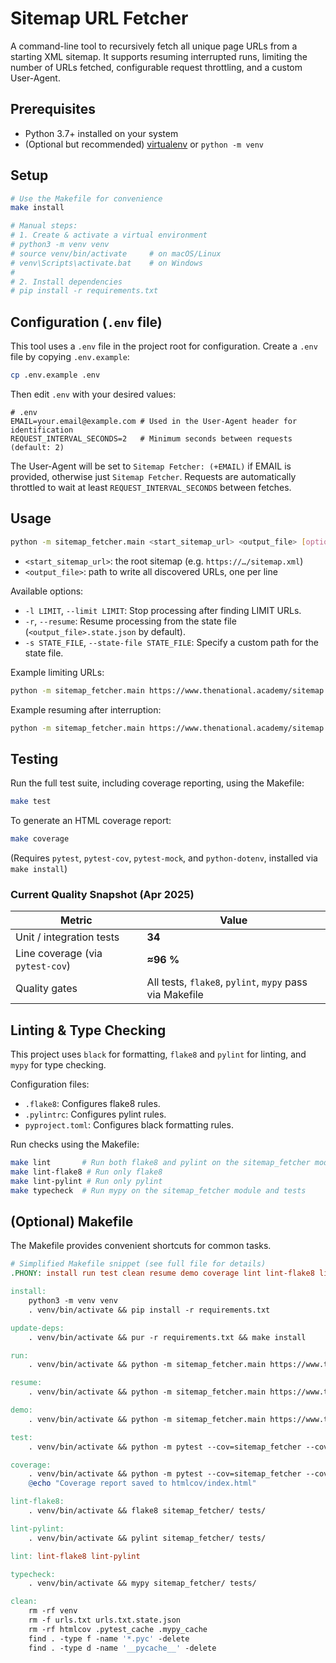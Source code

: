 # Sitemap URL Fetcher

A command-line tool to recursively fetch all unique page URLs from a starting XML sitemap. It supports resuming interrupted runs, limiting the number of URLs fetched, configurable request throttling, and a custom User-Agent.

## Prerequisites

- Python 3.7+ installed on your system
- (Optional but recommended) [virtualenv](https://pypi.org/project/virtualenv/) or `python -m venv`

## Setup

```bash
# Use the Makefile for convenience
make install

# Manual steps:
# 1. Create & activate a virtual environment
# python3 -m venv venv
# source venv/bin/activate     # on macOS/Linux
# venv\Scripts\activate.bat    # on Windows
#
# 2. Install dependencies
# pip install -r requirements.txt
```

## Configuration (`.env` file)

This tool uses a `.env` file in the project root for configuration. Create a `.env` file by copying `.env.example`:

```bash
cp .env.example .env
```

Then edit `.env` with your desired values:

```dotenv
# .env
EMAIL=your.email@example.com # Used in the User-Agent header for identification
REQUEST_INTERVAL_SECONDS=2   # Minimum seconds between requests (default: 2)
```

The User-Agent will be set to `Sitemap Fetcher: (+EMAIL)` if EMAIL is provided, otherwise just `Sitemap Fetcher`. Requests are automatically throttled to wait at least `REQUEST_INTERVAL_SECONDS` between fetches.

## Usage

```bash
python -m sitemap_fetcher.main <start_sitemap_url> <output_file> [options]
```

- `<start_sitemap_url>`: the root sitemap (e.g. `https://…/sitemap.xml`)
- `<output_file>`: path to write all discovered URLs, one per line

Available options:

- `-l LIMIT`, `--limit LIMIT`: Stop processing after finding LIMIT URLs.
- `-r`, `--resume`: Resume processing from the state file (`<output_file>.state.json` by default).
- `-s STATE_FILE`, `--state-file STATE_FILE`: Specify a custom path for the state file.

Example limiting URLs:

```bash
python -m sitemap_fetcher.main https://www.thenational.academy/sitemap.xml urls.txt --limit 10
```

Example resuming after interruption:

```bash
python -m sitemap_fetcher.main https://www.thenational.academy/sitemap.xml urls.txt --resume
```

## Testing

Run the full test suite, including coverage reporting, using the Makefile:

```bash
make test
```

To generate an HTML coverage report:

```bash
make coverage
```

(Requires `pytest`, `pytest-cov`, `pytest-mock`, and `python-dotenv`, installed via `make install`)

### Current Quality Snapshot (Apr 2025)

| Metric | Value |
| ------ | ----- |
| Unit / integration tests | **34** |
| Line coverage (via `pytest‑cov`) | **≈96 %** |
| Quality gates | All tests, `flake8`, `pylint`, `mypy` pass via Makefile |

## Linting & Type Checking

This project uses `black` for formatting, `flake8` and `pylint` for linting, and `mypy` for type checking.

Configuration files:

- `.flake8`: Configures flake8 rules.
- `.pylintrc`: Configures pylint rules.
- `pyproject.toml`: Configures black formatting rules.

Run checks using the Makefile:

```bash
make lint       # Run both flake8 and pylint on the sitemap_fetcher module and tests
make lint-flake8 # Run only flake8
make lint-pylint # Run only pylint
make typecheck  # Run mypy on the sitemap_fetcher module and tests
```

## (Optional) Makefile

The Makefile provides convenient shortcuts for common tasks.

```makefile
# Simplified Makefile snippet (see full file for details)
.PHONY: install run test clean resume demo coverage lint lint-flake8 lint-pylint typecheck update-deps

install:
    python3 -m venv venv
    . venv/bin/activate && pip install -r requirements.txt

update-deps:
    . venv/bin/activate && pur -r requirements.txt && make install

run:
    . venv/bin/activate && python -m sitemap_fetcher.main https://www.thenational.academy/sitemap.xml ./output/urls.txt

resume:
    . venv/bin/activate && python -m sitemap_fetcher.main https://www.thenational.academy/sitemap.xml ./output/urls.txt --resume

demo:
    . venv/bin/activate && python -m sitemap_fetcher.main https://www.thenational.academy/sitemap.xml ./output/urls.txt -n 20 # Example using -n alias

test:
    . venv/bin/activate && python -m pytest --cov=sitemap_fetcher --cov-report term-missing

coverage:
    . venv/bin/activate && python -m pytest --cov=sitemap_fetcher --cov-report html
    @echo "Coverage report saved to htmlcov/index.html"

lint-flake8:
    . venv/bin/activate && flake8 sitemap_fetcher/ tests/

lint-pylint:
    . venv/bin/activate && pylint sitemap_fetcher/ tests/

lint: lint-flake8 lint-pylint

typecheck:
    . venv/bin/activate && mypy sitemap_fetcher/ tests/

clean:
    rm -rf venv
    rm -f urls.txt urls.txt.state.json
    rm -rf htmlcov .pytest_cache .mypy_cache
    find . -type f -name '*.pyc' -delete
    find . -type d -name '__pycache__' -delete
